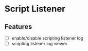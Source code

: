 # Script Listener

## Features

- [ ] enable/disable scripting listener log
- [ ] scripting listener log viewer
